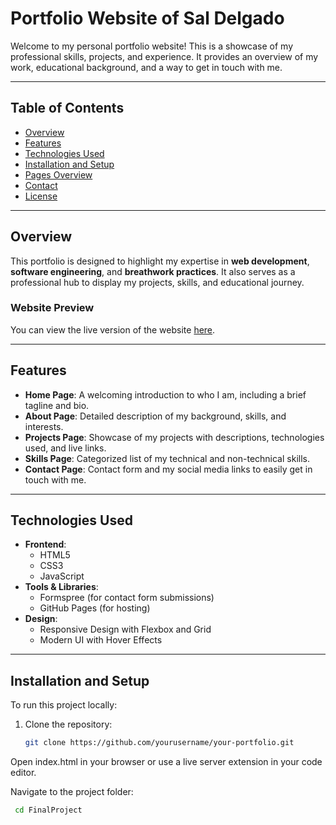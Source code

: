 # Portfolio Website of Sal Delgado

Welcome to my personal portfolio website! This is a showcase of my professional skills, projects, and experience. It provides an overview of my work, educational background, and a way to get in touch with me.

---

## Table of Contents
- [Overview](#overview)
- [Features](#features)
- [Technologies Used](#technologies-used)
- [Installation and Setup](#installation-and-setup)
- [Pages Overview](#pages-overview)
- [Contact](#contact)
- [License](#license)

---

## Overview
This portfolio is designed to highlight my expertise in **web development**, **software engineering**, and **breathwork practices**. It also serves as a professional hub to display my projects, skills, and educational journey.

### Website Preview
You can view the live version of the website [here](https://yourwebsite.com).

---

## Features
- **Home Page**: A welcoming introduction to who I am, including a brief tagline and bio.
- **About Page**: Detailed description of my background, skills, and interests.
- **Projects Page**: Showcase of my projects with descriptions, technologies used, and live links.
- **Skills Page**: Categorized list of my technical and non-technical skills.
- **Contact Page**: Contact form and my social media links to easily get in touch with me.

---

## Technologies Used
- **Frontend**:
  - HTML5
  - CSS3
  - JavaScript
- **Tools & Libraries**:
  - Formspree (for contact form submissions)
  - GitHub Pages (for hosting)
- **Design**:
  - Responsive Design with Flexbox and Grid
  - Modern UI with Hover Effects

---

## Installation and Setup
To run this project locally:

1. Clone the repository:
   ```bash
   git clone https://github.com/yourusername/your-portfolio.git


Open index.html in your browser or use a live server extension in your code editor.

Navigate to the project folder:

   ```bash
    cd FinalProject